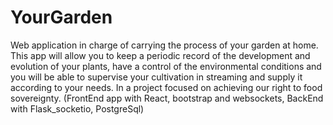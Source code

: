 # YourGarden


Web application in charge of carrying the process of your garden at home.
This app will allow you to keep a periodic record of the development and evolution of your plants, have a control of the environmental conditions and you will be able to supervise your cultivation in streaming and supply it according to your needs.
In a project focused on achieving our right to food sovereignty.
(FrontEnd app with React, bootstrap and websockets, BackEnd with Flask_socketio, PostgreSql)
